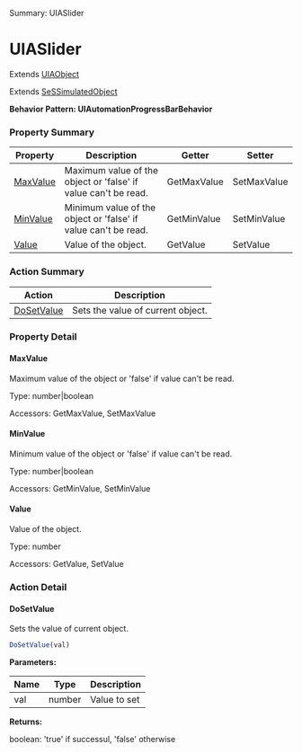 Summary: UIASlider

# UIASlider

Extends [UIAObject](UIAObject.md)

Extends [SeSSimulatedObject](SeSSimulatedObject.md)





**Behavior Pattern: UIAutomationProgressBarBehavior**


<!-- ============================== property summary ========================== -->

	

### Property Summary

| **Property** | **Description** | **Getter** | **Setter** |
| ------------ | --------------- | ---------- | ---------- |
| [MaxValue](#maxvalue) | Maximum value of the object or 'false' if value can't be read. | GetMaxValue | SetMaxValue |
| [MinValue](#minvalue) | Minimum value of the object or 'false' if value can't be read. | GetMinValue | SetMinValue |
| [Value](#value) | Value of the object. | GetValue | SetValue |



	
<!-- ============================== action summary ========================== -->



### Action Summary

|  **Action** | **Description** | 
| ----------- | --------------- |
|	[DoSetValue](#dosetvalue) | Sets the value of current object. |




<!-- ============================== property detail ========================== -->
	
### Property Detail
		
<a name="MaxValue"></a>
#### MaxValue


Maximum value of the object or 'false' if value can't be read.

			
	
			
Type: number|boolean
			
			
Accessors: GetMaxValue, SetMaxValue
			
		
<a name="MinValue"></a>
#### MinValue


Minimum value of the object or 'false' if value can't be read.

			
	
			
Type: number|boolean
			
			
Accessors: GetMinValue, SetMinValue
			
		
<a name="Value"></a>
#### Value


Value of the object.

			
	
			
Type: number
			
			
Accessors: GetValue, SetValue
			
		
	
	
<!-- ============================== action detail ========================== -->
	
### Action Detail
		
<a name="DoSetValue"></a>    
#### DoSetValue

Sets the value of current object.

```javascript
DoSetValue(val) 
```


**Parameters:**

|	**Name** | **Type** | **Description** |
| ---------- | -------- | --------------- |
| val | number |	Value to set |




**Returns:**

boolean: 'true' if successul, 'false' otherwise



<a name="see.also.uiaslider.dosetvalue"></a>

	

